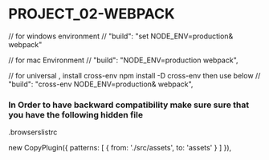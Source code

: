 # PROJECT_02-WEBPACK

// for windows environment
// "build": "set NODE_ENV=production& webpack"

// for mac Environment
// "build": "NODE_ENV=production webpack",

// for universal , install cross-env npm install -D cross-env then use below
// "build": "cross-env NODE_ENV=production& webpack",

### In Order to have backward compatibility make sure sure that you have the following hidden file

.browserslistrc

new CopyPlugin({
patterns: [
{ from: './src/assets', to: 'assets' }
]
}),
